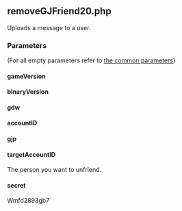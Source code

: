## removeGJFriend20.php
Uploads a message to a user.
### Parameters
(For all empty parameters refer to [the common parameters](https://github.com/SMJSGaming/GDDocs/blob/master/endpoints/common_parameters.md))
#### gameVersion
#### binaryVersion
#### gdw
#### accountID
#### gjp
#### targetAccountID
The person you want to unfriend.
#### secret
Wmfd2893gb7
